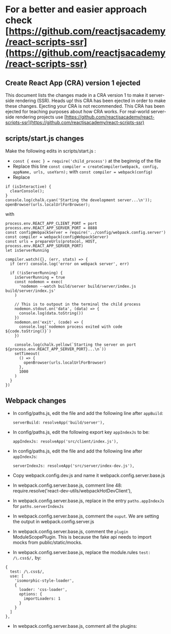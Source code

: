# For a better and easier approach check [https://github.com/reactjsacademy/react-scripts-ssr](https://github.com/reactjsacademy/react-scripts-ssr)

## Create React App (CRA) version 1 ejected

This document lists the changes made in a CRA version 1 to make it server-side rendering (SSR). Heads up! this CRA has been ejected in order to make these changes. Ejecting your CRA is not recommended. This CRA has been ejected for teaching purposes about how CRA works. For real-world server-side rendering projects use [https://github.com/reactjsacademy/react-scripts-ssr](https://github.com/reactjsacademy/react-scripts-ssr)

## scripts/start.js changes

Make the following edits in scripts/start.js :

- `const { exec } = require('child_process')` at the beginnig of the file
- Replace this line `const compiler = createCompiler(webpack, config, appName, urls, useYarn);` with `const compiler = webpack(config)`
- Replace

```
if (isInteractive) {
  clearConsole();
}
console.log(chalk.cyan('Starting the development server...\n'));
openBrowser(urls.localUrlForBrowser);
```

with

```
process.env.REACT_APP_CLIENT_PORT = port
process.env.REACT_APP_SERVER_PORT = 8888
const configWebpackServer = require('../config/webpack.config.server')
const compiler = webpack(configWebpackServer)
const urls = prepareUrls(protocol, HOST, process.env.REACT_APP_SERVER_PORT)
let isServerRunning

compiler.watch({}, (err, stats) => {
  if (err) console.log('error on webpack server', err)

  if (!isServerRunning) {
    isServerRunning = true
    const nodemon = exec(
      'nodemon --watch build/server build/server/index.js build/server/index.js'
    )

    // This is to outpout in the terminal the child process
    nodemon.stdout.on('data', (data) => {
      console.log(data.toString())
    })
    nodemon.on('exit', (code) => {
      console.log(`nodemon process exited with code ${code.toString()}`)
    })

    console.log(chalk.yellow(`Starting the server on port ${process.env.REACT_APP_SERVER_PORT}...\n`))
    setTimeout(
      () => {
        openBrowser(urls.localUrlForBrowser)
      },
      1000
    )
  }
})
```

## Webpack changes

- In config/paths.js, edit the file and add the following line after `appBuild`:

  `serverBuild: resolveApp('build/server'),`

- In config/paths.js, edit the following export key `appIndexJs` to be:

  `appIndexJs: resolveApp('src/client/index.js'),`

- In config/paths.js, edit the file and add the following line after `appIndexJs`:

  `serverIndexJs: resolveApp('src/server/index-dev.js'),`

- Copy webpack.config.dev.js and name it webpack.config.server.base.js
- In webpack.config.server.base.js, comment line 48: require.resolve('react-dev-utils/webpackHotDevClient'),
- In webpack.config.server.base.js, replace in the entry `paths.appIndexJs` for `paths.serverIndexJs`
- In webpack.config.server.base.js, comment the `ouput`. We are setting the output in webpack.config.server.js
- In webpack.config.server.base.js, comment the `plugin` ModuleScopePlugin. This is because the fake api needs to import mocks from public/static/mocks.
- In webpack.config.server.base.js, replace the module.rules `test: /\.css$/,` by:

```
{
  test: /\.css$/,
  use: [
    'isomorphic-style-loader',
    {
      loader: 'css-loader',
      options: {
        importLoaders: 1
      }
    }
  ]
},
```

- In webpack.config.server.base.js, comment all the plugins:
